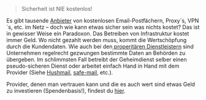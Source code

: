 > Sicherheit ist NIE kostenlos!

Es gibt tausende <a href="https://www.privacy-handbuch.de/handbuch_22b2.htm" target="_blank">Anbieter</a> von kostenlosen Email-Postfächern, Proxy´s,
VPN´s, etc. im Netz – doch wie kann etwas sicher sein was nichts kostet?
Das ist in gewisser Weise ein Paradoxon. Das Betreiben von Infrastruktur
kostet immer Geld. Wo nicht gezahlt werden muss, kommt die Wertschöpfung
durch die Kundendaten. Wie auch bei den<a title="Properitäre Dienste &amp; der Geheimdienst" href="properitaere_dienste.html" target="_blank"> properitären Dienstleistern</a>
sind Unternehmen regelrecht gezwungen bestimmte Daten an Behörden zu
übergeben. Im schlimmsten Fall betreibt der Geheimdienst selber einen
pseudo-sicheren Dienst oder arbeitet einfach Hand in Hand mit dem
Provider (Siehe <a href="http://www.wired.com/2007/11/hushmail-to-war/" target="_blank">Hushmail</a>, <a href="https://www.deepdotweb.com/jolly-rogers-security-guide-for-beginners/are-you-using-safe-mail-net/" target="_blank">safe-mail</a>, etc.).

Provider, denen man vertrauen kann und die es auch wert sind etwas Geld
zu investieren (Spendenbasis!), findest du [hier](7.provider.md).


